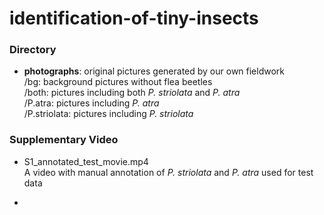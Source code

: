 # identification-of-tiny-insects

### Directory

- **photographs**: original pictures generated by our own fieldwork    
  /bg: background pictures without flea beetles    
  /both: pictures including both *P. striolata* and *P. atra*  
  /P.atra: pictures including *P. atra*  
  /P.striolata: pictures including *P. striolata*    

### Supplementary Video  

- S1_annotated_test_movie.mp4  
A video with manual annotation of *P. striolata* and *P. atra* used for test data  

- 
